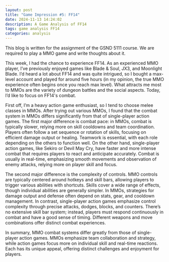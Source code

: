 ```yaml
---
layout: post
title: "Game Impression #5: FF14"
date: 2024-11-13 14:24:02
description: A Game Analysis of FF14
tags: game analysis FF14
categories: analysis
---
```


This blog is written for the assignment of the GSND 5111 course. We are required to play a MMO game and write thoughts about it.

This week, I had the chance to experience FF14. As an experienced MMO player, I’ve previously enjoyed games like Blade & Soul, JX3, and Moonlight Blade. I’d heard a lot about FF14 and was quite intrigued, so I bought a max-level account and played for around five hours (in my opinion, the true MMO experience often begins once you reach max level). What attracts me most to MMOs are the variety of dungeon battles and the social aspects. Today, I’d like to focus on FF14's combat.

First off, I’m a heavy action game enthusiast, so I tend to choose melee classes in MMOs. After trying out various MMOs, I found that the combat system in MMOs differs significantly from that of single-player action games. The first major difference is combat pace: in MMOs, combat is typically slower, relying more on skill cooldowns and team coordination. Players often follow a set sequence or rotation of skills, focusing on efficient damage output or healing. Teamwork is essential, with each role depending on the others to function well. On the other hand, single-player action games, like Sekiro or Devil May Cry, have faster and more intense combat that requires players to react and anticipate accurately. Combat is usually in real-time, emphasizing smooth movements and observation of enemy attacks, relying more on player skill and focus.

The second major difference is the complexity of controls. MMO controls are typically centered around hotkeys and skill bars, allowing players to trigger various abilities with shortcuts. Skills cover a wide range of effects, though individual abilities are generally simpler. In MMOs, strategies for damage output and defense often depend on stats, gear, and cooldown management. In contrast, single-player action games emphasize control complexity through precise attacks, dodges, blocks, and counters. There’s no extensive skill bar system; instead, players must respond continuously in combat and have a good sense of timing. Different weapons and move combinations offer distinct combat experiences.

In summary, MMO combat systems differ greatly from those of single-player action games. MMOs emphasize team collaboration and strategy, while action games focus more on individual skill and real-time reactions. Each has its unique appeal, offering distinct challenges and enjoyment for players.